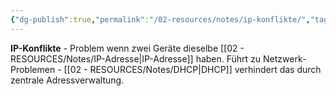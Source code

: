```yaml
---
{"dg-publish":true,"permalink":"/02-resources/notes/ip-konflikte/","tags":["netzwerk/fehler","netzwerk/adressierung/doppelt"],"noteIcon":"","updated":"2025-09-05T10:16:55.303+02:00"}
---
```



**IP-Konflikte** - Problem wenn zwei Geräte dieselbe [[02 - RESOURCES/Notes/IP-Adresse\|IP-Adresse]] haben.
Führt zu Netzwerk-Problemen - [[02 - RESOURCES/Notes/DHCP\|DHCP]] verhindert das durch zentrale Adressverwaltung.